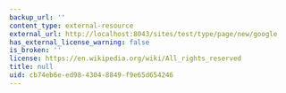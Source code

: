 ```yaml
---
backup_url: ''
content_type: external-resource
external_url: http://localhost:8043/sites/test/type/page/new/google
has_external_license_warning: false
is_broken: ''
license: https://en.wikipedia.org/wiki/All_rights_reserved
title: null
uid: cb74eb6e-ed98-4304-8849-f9e65d654246
---
```

